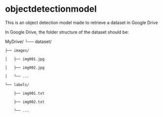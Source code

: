 # objectdetectionmodel

This is an object detection model made to retrieve a dataset in Google Drive

In Google Drive, the folder structure of the dataset should be:

MyDrive/
└── dataset/

    ├── images/
    
    │   ├── img001.jpg
    
    │   ├── img002.jpg
    
    │   └── ...
    
    └── labels/
    
        ├── img001.txt
        
        ├── img002.txt
        
        └── ...
